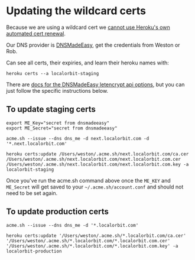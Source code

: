 # Updating the wildcard certs

Because we are using a wildcard cert we [cannot use Heroku's own automated
cert renewal](https://devcenter.heroku.com/articles/automated-certificate-management#providing-your-own-tls-certificate).

Our DNS provider is [DNSMadeEasy](https://cp.dnsmadeeasy.com/login), get the
credentials from Weston or Rob.

Can see all certs, their expiries, and learn their heroku names with:

    heroku certs --a localorbit-staging

There are [docs for the DNSMadeEasy letencrypt api options](https://github.com/Neilpang/acme.sh/tree/dev/dnsapi#9-use-dnsmadeeasy-domain-api), but you can just follow the specific instructions below.

## To update staging certs

    export ME_Key="secret from dnsmadeeasy"
    export ME_Secret="secret from dnsmadeeasy"

    acme.sh --issue --dns dns_me -d next.localorbit.com -d '*.next.localorbit.com'

    heroku certs:update /Users/weston/.acme.sh/next.localorbit.com/ca.cer /Users/weston/.acme.sh/next.localorbit.com/next.localorbit.com.cer /Users/weston/.acme.sh/next.localorbit.com/next.localorbit.com.key -a localorbit-staging

Once you've run the acme.sh command above once the `ME_KEY` and `ME_Secret` will get saved to your
`~/.acme.sh/account.conf` and should not need to be set again.

## To update production certs

    acme.sh --issue --dns dns_me -d '*.localorbit.com'

    heroku certs:update '/Users/weston/.acme.sh/*.localorbit.com/ca.cer' '/Users/weston/.acme.sh/*.localorbit.com/*.localorbit.com.cer' '/Users/weston/.acme.sh/*.localorbit.com/*.localorbit.com.key' -a localorbit-production


